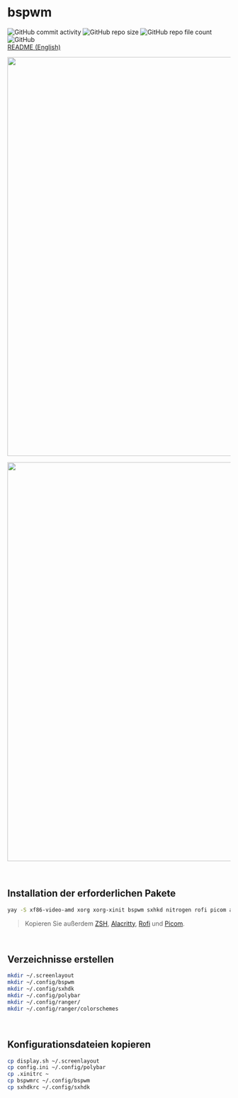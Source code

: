 # bspwm
![GitHub commit activity](https://img.shields.io/github/commit-activity/m/Pfeffimann18/bspwm)
![GitHub repo size](https://img.shields.io/github/repo-size/Pfeffimann18/bspwm)
![GitHub repo file count](https://img.shields.io/github/directory-file-count/Pfeffimann18/bspwm)
![GitHub](https://img.shields.io/github/license/Pfeffimann18/bspwm) </br>
[README (English)](https://github.com/Pfeffimann18/bspwm/blob/main/README_ENG.md)
</br>

<p align="center">
  <img src="https://thumbs2.imgbox.com/06/86/kJbzbfji_t.png" width="900px">
</p>

<p align="center">
  <img src="https://thumbs2.imgbox.com/45/c9/FzDWwV73_t.png" width="900px">
</p>
</br>

## Installation der erforderlichen Pakete
```bash
yay -S xf86-video-amd xorg xorg-xinit bspwm sxhkd nitrogen rofi picom alacritty firefox arandr ranger bashtop
```
> Kopieren Sie außerdem [ZSH](https://github.com/Pfeffimann18/ZSH), [Alacritty](https://github.com/Pfeffimann18/ArchBasicSetup/blob/main/alacritty.yml), [Rofi](https://github.com/Pfeffimann18/ArchBasicSetup/tree/main/rofi) und [Picom](https://github.com/Pfeffimann18/ArchBasicSetup/blob/main/picom.conf). 
</br>

## Verzeichnisse erstellen
```bash
mkdir ~/.screenlayout
mkdir ~/.config/bspwm
mkdir ~/.config/sxhdk
mkdir ~/.config/polybar
mkdir ~/.config/ranger/
mkdir ~/.config/ranger/colorschemes
```
</br>

## Konfigurationsdateien kopieren
```bash
cp display.sh ~/.screenlayout
cp config.ini ~/.config/polybar
cp .xinitrc ~
cp bspwmrc ~/.config/bspwm
cp sxhdkrc ~/.config/sxhdk
```